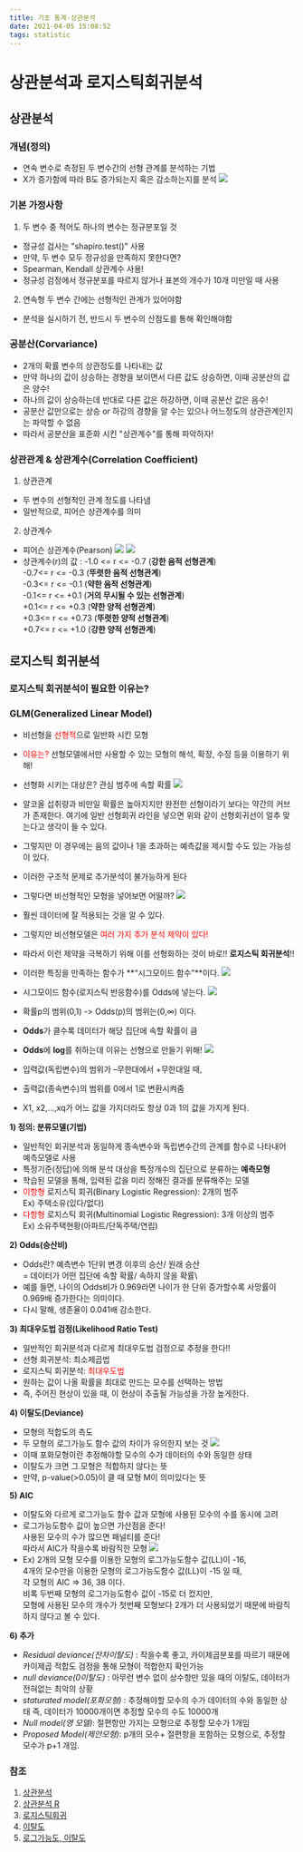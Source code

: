```yaml
---
title: 기초 통계-상관분석
date: 2021-04-05 15:08:52
tags: statistic
---
```

# 상관분석과 로지스틱회귀분석

## **상관분석**
### 개념(정의)
- 연속 변수로 측정된 두 변수간의 선형 관계를 분석하는 기법
- X가 증가함에 따라 B도 증가되는지 혹은 감소하는지를 분석
![](/hueman_images/statistics/cor1.png)
### 기본 가정사항
1) 두 변수 중 적어도 하나의 변수는 정규분포일 것
- 정규성 검사는 "shapiro.test()" 사용
- 만약, 두 변수 모두 정규성을 만족하지 못한다면?
- Spearman, Kendall 상관계수 사용!
- 정규성 검정에서 정규분포를 따르지 않거나 표본의 개수가 10개 미만일 때 사용

2) 연속형 두 변수 간에는 선형적인 관계가 있어야함
- 분석을 실시하기 전, 반드시 두 변수의 산점도를 통해 확인해야함

### 공분산(Corvariance)
- 2개의 확률 변수의 상관정도를 나타내는 값
- 만약 하나의 값이 상승하는 경향을 보이면서 다른 값도 상승하면, 이때 공분산의 값은 양수!
- 하나의 값이 상승하는데 반대로 다른 값은 하강하면, 이때 공분산 값은 음수!
- 공분산 값만으로는 상승 or 하강의 경향을 알 수는 있으나 어느정도의 상관관계인지는 파악할 수 없음
- 따라서 공분산을 표준화 시킨 "상관계수"를 통해 파악하자!

### 상관관계 & 상관계수(Correlation Coefficient)
1) 상관관계
- 두 변수의 선형적인 관계 정도를 나타냄
- 일반적으로, 피어슨 상관계수를 의미

2) 상관계수
- 피어슨 상관계수(Pearson)
![](/hueman_images/statistics/pearson.png)
![](/hueman_images/statistics/pearson2.png)
- 상관계수(r)의 값
: -1.0 <= r <= -0.7 (**강한 음적 선형관계**)\
  -0.7<= r <= -0.3 (**뚜렷한 음적 선형관계**)\
  -0.3<= r <= -0.1 (**약한 음적 선형관계**)\
  -0.1<= r <= +0.1 (**거의 무시될 수 있는 선형관계**)\
  +0.1<= r <= +0.3 (**약한 양적 선형관계**)\
  +0.3<= r <= +0.73 (**뚜렷한 양적 선형관계**)\
  +0.7<= r <= +1.0 (**강한 양적 선형관계**)
  
## **로지스틱 회귀분석**
### 로지스틱 회귀분석이 필요한 이유는?
### **GLM(Generalized Linear Model)**
- 비선형을 <span style="color:red">선형적</span>으로 일반화 시킨 모형
- <span style="color:red">이유는?</span> 선형모델에서만 사용할 수 있는 모형의 해석, 확장, 수정 등을 이용하기 위해!
- 선형화 시키는 대상은? 관심 범주에 속할 확률
![](/hueman_images/statistics/glm.png)
  
- 알코올 섭취량과 비만일 확률은 높아지지만 완전한 선형이라기 보다는 약간의 커브가 존재한다. 여기에 일반 선형회귀 라인을 넣으면 위와 같이 선형회귀선이 얼추 맞는다고 생각이 들 수 있다.
- 그렇지만 이 경우에는 음의 값이나 1을 초과하는 예측값을 제시할 수도 있는 가능성이 있다.
- 이러한 구조적 문제로 추가분석이 불가능하게 된다
- 그렇다면 비선형적인 모형을 넣어보면 어떨까?
![](/hueman_images/statistics/glm2.png)
  
- 훨씬 데이터에 잘 적용되는 것을 알 수 있다. 
- 그렇지만 비선형모델은 <span style="color:red">여러 가지 추가 분석 제약이 있다!</span>
- 따라서 이런 제약을 극복하기 위해 이를 선형화하는 것이 바로!! **로지스틱 회귀분석**!!
- 이러한 특징을 만족하는 함수가 **“시그모이드 함수”**이다.
![](/hueman_images/statistics/sigmoid.png)
  
- 시그모이드 함수(로지스틱 반응함수)를 Odds에 넣는다.
![](/hueman_images/statistics/odds.png)
- 확률p의 범위(0,1) -> Odds(p)의 범위는(0,∞) 이다.
  
- **Odds**가 클수록 데이터가 해당 집단에 속할 확률이 큼
- **Odds**에 **log**를 취하는데 이유는 선형으로 만들기 위해!
![](/hueman_images/statistics/logodds.png)
  
- 입력값(독립변수)의 범위가 –무한대에서 +무한대일 때,
- 출력값(종속변수)의 범위를 0에서 1로 변환시켜줌 
- X1, x2,…,xq가 어느 값을 가지더라도 항상 0과 1의 값을 가지게 된다.

**1) 정의: 분류모델(기법)**
- 일반적인 회귀분석과 동일하게 종속변수와 독립변수간의 관계를 함수로 나타내어 예측모델로 사용
- 특정기준(정답)에 의해 분석 대상을 특정개수의 집단으로 분류하는 **예측모형**
- 학습된 모델을 통해, 입력된 값을 미리 정해진 결과를 분류해주는 모델
- <span style="color:red">이항형</span> 로지스틱 회귀(Binary Logistic Regression): 2개의 범주\
Ex) 주택소유(있다/없다)
- <span style="color:red">다항형</span> 로지스틱 회귀(Multinomial Logistic Regression): 3개 이상의 범주\
Ex) 소유주택현황(아파트/단독주택/연립)
  
**2) Odds(승산비)**
- Odds란? 예측변수 1단위 변경 이후의 승산/ 원래 승산\
= 데이터가 어떤 집단에 속할 확률/ 속하지 않을 확률\
- 예를 들면, 나이의 Odds비가 0.969라면 나이가 한 단위 증가할수록 사망률이 0.969배 증가한다는 의미이다. 
- 다시 말해, 생존율이 0.041배 감소한다.

**3) 최대우도법 검정(Likelihood Ratio Test)**
- 일반적인 회귀분석과 다르게 최대우도법 검정으로 추정을 한다!!
- 선형 회귀분석: 최소제곱법
- 로지스틱 회귀분석: <span style="color:red">최대우도법</span>
- 원하는 값이 나올 확률을 최대로 만드는 모수를 선택하는 방법
- 즉, 주어진 현상이 있을 때, 이 현상이 추출될 가능성을 가장 높게한다.

**4) 이탈도(Deviance)**
- 모형의 적합도의 측도
- 두 모형의 로그가능도 함수 값의 차이가 유의한지 보는 것
![](/hueman_images/statistics/dev.png)
- 이때 포화모형이란 추정해야할 모수의 수가 데이터의 수와 동일한 상태
- 이탈도가 크면 그 모형은 적합하지 않다는 뜻
- 만약, p-value(>0.05)이 클 때 모형 M이 의미있다는 뜻

**5) AIC**
- 이탈도와 다르게 로그가능도 함수 값과 모형에 사용된 모수의 수를 동시에 고려
- 로그가능도함수 값이 높으면 가산점을 준다!\
  사용된 모수의 수가 많으면 패널티를 준다!\
  따라서 AIC가 작을수록 바람직한 모형
![](/hueman_images/statistics/aic.png)
- Ex) 2개의 모형 모수를 이용한 모형의 로그가능도함수 값(LL)이 -16,\
4개의 모수만을 이용한 모형의 로그가능도함수 값(LL)이 -15 일 때,\
각 모형의 AIC => 36, 38 이다.\
  비록 두번째 모형의 로그가능도함수 값이 -15로 더 컸지만,\
  모형에 사용된 모수의 개수가 첫번째 모형보다 2개가 더 사용되었기 때문에 바람직하지 않다고 볼 수 있다.
  
**6) 추가**
- *Residual deviance(잔차이탈도)* : 작을수록 좋고, 카이제곱분포를 따르기 때문에 카이제곱 적합도 검정을 통해 모형이 적합한지 확인가능
- *null deviance(0이탈도)* : 아무런 변수 없이 상수항만 있을 때의 이탈도, 데이터가 전혀없는 최악의 상황
- *staturated model(포화모형)* : 추정해야할 모수의 수가 데이터의 수와 동일한 상태 즉, 데이터가 10000개이면 추정할 모수의 수도 10000개
- *Null model(영 모델)*: 절편항만 가지는 모형으로 추정할 모수가 1개임
- *Proposed Model(제안모형)*: p개의 모수+ 절편항을 포함하는 모형으로, 추정할 모수가 p+1 개임.

### 참조
1) [상관분석](https://m.blog.naver.com/PostView.nhn?blogId=y4769&logNo=220227007641&proxyReferer=https:%2F%2Fwww.google.com%2F)
2) [상관분석 R](https://kim-mj.tistory.com/56)
3) [로지스틱회귀](https://m.blog.naver.com/pmw9440/221894309623)
4) [이탈도](https://kmrho1103.tistory.com/entry/%EC%A0%9C2%EC%9E%A5-%ED%9A%8C%EA%B7%80%EB%AA%A8%ED%98%95-%EC%84%A0%ED%98%95%ED%9A%8C%EA%B7%80-%EB%A1%9C%EC%A7%80%EC%8A%A4%ED%8B%B1%ED%9A%8C%EA%B7%80)
5) [로그가능도, 이탈도](https://wikidocs.net/34040)